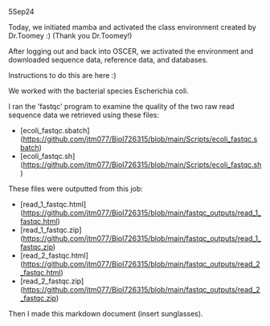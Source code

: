 5Sep24

Today, we initiated mamba and activated the class environment created by Dr.Toomey :) (Thank you Dr.Toomey!)


After logging out and back into OSCER, we activated the environment and downloaded sequence data, reference data, and databases.

Instructions to do this are here :)

We worked with the bacterial species Escherichia coli.

I ran the 'fastqc' program to examine the quality of the two raw read sequence data we retrieved using these files:
* [ecoli_fastqc.sbatch] (https://github.com/jtm077/Biol726315/blob/main/Scripts/ecoli_fastqc.sbatch)
* [ecoli_fastqc.sh] (https://github.com/jtm077/Biol726315/blob/main/Scripts/ecoli_fastqc.sh)

These files were outputted from this job:
* [read_1_fastqc.html] (https://github.com/jtm077/Biol726315/blob/main/fastqc_outputs/read_1_fastqc.html)
* [read_1_fastqc.zip] (https://github.com/jtm077/Biol726315/blob/main/fastqc_outputs/read_1_fastqc.zip)
* [read_2_fastqc.html] (https://github.com/jtm077/Biol726315/blob/main/fastqc_outputs/read_2_fastqc.html)
* [read_2_fastqc.zip] (https://github.com/jtm077/Biol726315/blob/main/fastqc_outputs/read_2_fastqc.zip)

Then I made this markdown document (insert sunglasses).